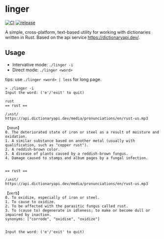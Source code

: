 # linger

[![CI](https://github.com/freedit-org/linger/actions/workflows/ci.yml/badge.svg)](https://github.com/freedit-org/linger/actions/workflows/ci.yml)
[![release](https://github.com/freedit-org/linger/actions/workflows/release.yml/badge.svg)](https://github.com/freedit-org/linger/releases)

A simple, cross-platform, text-based utility for working with dictionaries written in Rust. Based on the api service <https://dictionaryapi.dev/>.

## Usage

* Intervative mode: `./linger -i`
* Direct mode: `./linger <word>`

tips: use `./linger <word> | less` for long page.

```
> ./linger -i
Input the word: ('e'/'exit' to quit)

rust
== rust ==

/ɹʌst/
https://api.dictionaryapi.dev/media/pronunciations/en/rust-us.mp3

【noun】
0. The deteriorated state of iron or steel as a result of moisture and oxidation.
1. A similar substance based on another metal (usually with qualification, such as "copper rust").
2. A reddish-brown color.
3. A disease of plants caused by a reddish-brown fungus.
4. Damage caused to stamps and album pages by a fungal infection.


== rust ==

/ɹʌst/
https://api.dictionaryapi.dev/media/pronunciations/en/rust-us.mp3

【verb】
0. To oxidize, especially of iron or steel.
1. To cause to oxidize.
2. To be affected with the parasitic fungus called rust.
3. To (cause to) degenerate in idleness; to make or become dull or impaired by inaction.
synonyms: ["corrode", "oxidise", "oxidize"]


Input the word: ('e'/'exit' to quit)
```